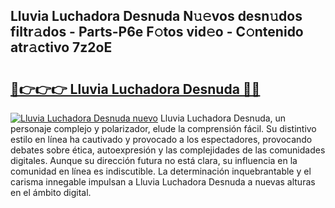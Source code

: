 ## Lluvia Luchadora Desnuda N𝚞𝚎vos desn𝚞dos filtr𝚊dos - Parts-P6e F𝚘tos vid𝚎o - C𝚘ntenido atr𝚊ctivo 7z2oE

# <h2><a href="http://mb5cubj.tromn.icu/?c=Lluvia+Luchadora+Desnuda">🔗👉👉👉 Lluvia Luchadora Desnuda 🔗🔗</a></h2>

[![Lluvia Luchadora Desnuda nuevo](https://i.imgur.com/pEAQMta.gif)](http://mb5cubj.tromn.icu/?c=Lluvia+Luchadora+Desnuda)
Lluvia Luchadora Desnuda, un personaje complejo y polarizador, elude la comprensión fácil. Su distintivo estilo en línea ha cautivado y provocado a los espectadores, provocando debates sobre ética, autoexpresión y las complejidades de las comunidades digitales. Aunque su dirección futura no está clara, su influencia en la comunidad en línea es indiscutible. La determinación inquebrantable y el carisma innegable impulsan a Lluvia Luchadora Desnuda a nuevas alturas en el ámbito digital.
